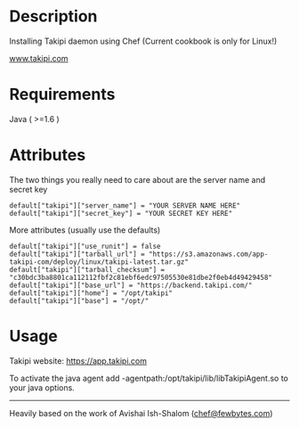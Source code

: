 Description
===========
Installing Takipi daemon using Chef (Current cookbook is only for Linux!)

www.takipi.com

Requirements
============
Java ( >=1.6 )

Attributes
==========
The two things you really need to care about are the server name and secret key
```
default["takipi"]["server_name"] = "YOUR SERVER NAME HERE"
default["takipi"]["secret_key"] = "YOUR SECRET KEY HERE"
```

More attributes (usually use the defaults)
```
default["takipi"]["use_runit"] = false
default["takipi"]["tarball_url"] = "https://s3.amazonaws.com/app-takipi-com/deploy/linux/takipi-latest.tar.gz"
default["takipi"]["tarball_checksum"] = "c30bdc3ba8801ca112112fbf2c81ebf6edc97505530e81dbe2f0eb4d49429458"
default["takipi"]["base_url"] = "https://backend.takipi.com/"
default["takipi"]["home"] = "/opt/takipi"
default["takipi"]["base"] = "/opt/"
```

Usage
=====
Takipi website: https://app.takipi.com

To activate the java agent add -agentpath:/opt/takipi/lib/libTakipiAgent.so to your java options. 

-----

Heavily based on the work of Avishai Ish-Shalom (chef@fewbytes.com)
